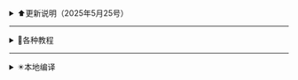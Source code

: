 <details>
<summary>⬆️更新说明（2025年5月25号）</summary>

---

2025年5月25号

- 更换 [清理releases和workflows]，[新的设置方法在这里](https://github.com/danshui-git/delete-releases-workflows)

</details>

---

<details>
<summary>🔎各种教程</summary>

- [GitHub Actions 编译教程](https://github.com/danshui-git/shuoming#编译教程)
- [Amlogic、Rockchip系列固件打包设置教程](https://github.com/danshui-git/shuoming/blob/master/Amlogic.md)
- [在线更新固件插件说明](https://github.com/danshui-git/shuoming/blob/master/%E5%AE%9A%E6%97%B6%E6%9B%B4%E6%96%B0%E6%8F%92%E4%BB%B6.md)

</details>

---

<details>
<summary>✴️本地编译</summary>

- [本地Ubuntu一键编译OpenWrt固件](https://github.com/281677160/bendi)

</details>
